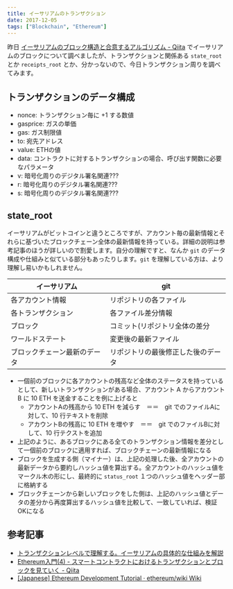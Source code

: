 ```yaml
---
title: イーサリアムのトランザクション
date: 2017-12-05
tags: ["Blockchain", "Ethereum"]
---
```


昨日 [イーサリアムのブロック構造と合意するアルゴリズム - Qiita](https://qiita.com/blueplanet/items/89e5cee98e3a44ad1d48) でイーサリアムのブロックについて調べましたが、トランザクションと関係ある `state_root` とか `receipts_root` とか、分かっないので、今日トランザクション周りを調べてみます。



<!--truncate-->

## トランザクションのデータ構成
- nonce: トランザクション毎に +1 する数値
- gasprice: ガスの単価
- gas: ガス制限値
- to: 宛先アドレス
- value: ETHの値
- data: コントラクトに対するトランザクションの場合、呼び出す関数に必要なパラメータ
- v: 暗号化周りのデジタル署名関連???
- r: 暗号化周りのデジタル署名関連???
- s: 暗号化周りのデジタル署名関連???

## state_root
イーサリアムがビットコインと違うところですが、アカウント毎の最新情報とそれらに基づいたブロックチェーン全体の最新情報を持っている。詳細の説明は参考記事のほうが詳しいので割愛します。自分の理解ですと、なんか `git` のデータ構成や仕組みと似ている部分もあったりします。`git` を理解している方は、より理解し易いかもしれません。

| イーサリアム    | git|
|----------------|-----------------|
| 各アカウント情報   | リポジトリの各ファイル |
| 各トランザクション | 各ファイル差分情報    |
| ブロック          | コミット(リポジトリ全体の差分 |
| ワールドステート | 変更後の最新ファイル |
| ブロックチェーン最新のデータ | リポジトリの最後修正した後のデータ |

- 一個前のブロックに各アカウントの残高など全体のステータスを持っているとして、新しいトランザクションがある場合、アカウント A からアカウント B に 10 ETH を送金することを例に上げると
    - アカウントAの残高から 10 ETH を減らす　＝＝　git でのファイルAに対して、10 行テキストを削除
    - アカウントBの残高に 10 ETH を増やす　＝＝　git でのファイルBに対して、10 行テクストを追加
- 上記のように、あるブロックにある全てのトランザクション情報を差分として一個前のブロックに適用すれば、ブロックチェーンの最新情報になる
- ブロックを生成する側（マイナー）は、上記の処理した後、全アカウントの最新データから要約しハッシュ値を算出する。全アカウントのハッシュ値をマークル木の形にし、最終的に `status_root` １つのハッシュ値をヘッダー部に格納する
- ブロックチェーンから新しいブロックをした側は、上記のハッシュ値とデータの差分から再度算出するハッシュ値を比較して、一致していれば、検証OKになる

## 参考記事
- [トランザクションレベルで理解する。イーサリアムの具体的な仕組みを解説](https://zoom-blc.com/what-is-ethereum)
- [Ethereum入門(4) - スマートコントラクトにおけるトランザクションとブロックを見ていく - Qiita](https://qiita.com/takeoworks/items/86cc25f058dbae794017)
- [[Japanese] Ethereum Development Tutorial · ethereum/wiki Wiki](https://github.com/ethereum/wiki/wiki/%5BJapanese%5D--Ethereum-Development-Tutorial#state-machine)
